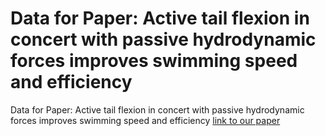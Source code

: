 # Data for Paper: Active tail flexion in concert with passive hydrodynamic forces improves swimming speed and efficiency
 Data for Paper: Active tail flexion in concert with passive hydrodynamic forces improves swimming speed and efficiency
[link to our paper](https://www.cambridge.org/core/journals/journal-of-fluid-mechanics/article/active-tail-flexion-in-concert-with-passive-hydrodynamic-forces-improves-swimming-speed-and-efficiency/48413CCD6F1D885E7C39FDDFE58E1798)
